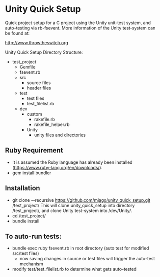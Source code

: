 # Unity Quick Setup

Quick project setup for a C project using the Unity unit-test system, and auto-testing via rb-fsevent.
More information of the Unity test-system can be found at:

  http://www.throwtheswitch.org

Unity Quick Setup Directory Structure:

- test_project
  - Gemfile
  - fsevent.rb
  - src
    - source files
    - header files
  - test
    - test files
    - test_filelist.rb
  - dev
    - custom
      - rakefile.rb
      - rakefile_helper.rb
    - Unity
      - unity files and directories

## Ruby Requirement
- It is assumed the Ruby language has already been installed (https://www.ruby-lang.org/en/downloads/).
- gem install bundler

## Installation
- git clone --recursive https://github.com/mjago/unity_quick_setup.git  /test_project/
  This will clone unity_quick_setup into directory /test_project/, and clone Unity test-system
  into /dev/Unity/.
- cd /test_project/
- bundle install

## To auto-run tests:
- bundle exec ruby fsevent.rb in root directory (auto test for modified src/test files)
  - now saving changes in source or test files will trigger the auto-test mechanism
- modify test/test_filelist.rb to determine what gets auto-tested
